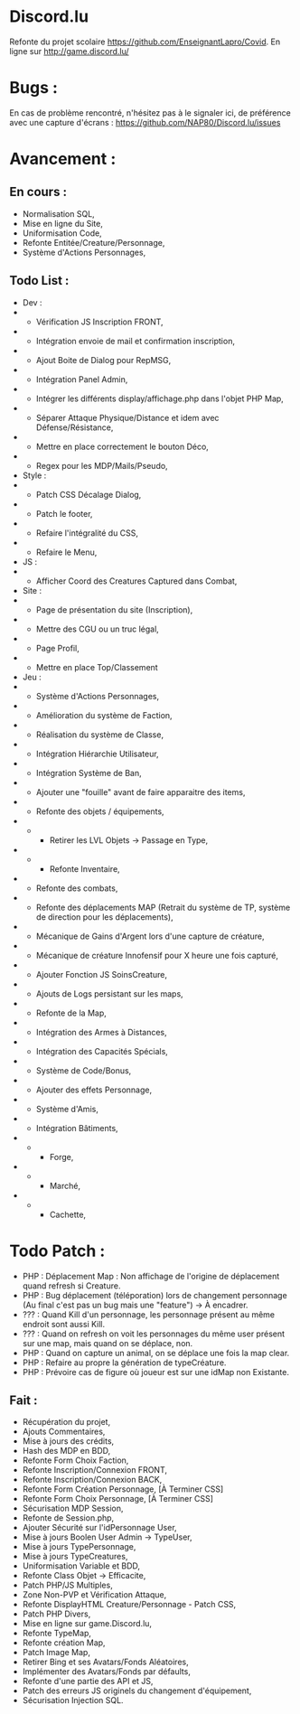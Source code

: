 # Discord.lu
Refonte du projet scolaire https://github.com/EnseignantLapro/Covid.
En ligne sur http://game.discord.lu/

# Bugs :
En cas de problème rencontré, n'hésitez pas à le signaler ici, de préférence avec une capture d'écrans : https://github.com/NAP80/Discord.lu/issues

# Avancement :

## En cours :
- Normalisation SQL,
- Mise en ligne du Site,
- Uniformisation Code,
- Refonte Entitée/Creature/Personnage,
- Système d'Actions Personnages,

## Todo List :
- Dev :
- - Vérification JS Inscription FRONT,
- - Intégration envoie de mail et confirmation inscription,
- - Ajout Boite de Dialog pour RepMSG,
- - Intégration Panel Admin,
- - Intégrer les différents display/affichage.php dans l'objet PHP Map,
- - Séparer Attaque Physique/Distance et idem avec Défense/Résistance,
- - Mettre en place correctement le bouton Déco,
- - Regex pour les MDP/Mails/Pseudo,
- Style :
- - Patch CSS Décalage Dialog,
- - Patch le footer,
- - Refaire l'intégralité du CSS,
- - Refaire le Menu,
- JS :
- - Afficher Coord des Creatures Captured dans Combat,
- Site :
- - Page de présentation du site (Inscription),
- - Mettre des CGU ou un truc légal,
- - Page Profil,
- - Mettre en place Top/Classement
- Jeu :
- - Système d'Actions Personnages,
- - Amélioration du système de Faction,
- - Réalisation du système de Classe,
- - Intégration Hiérarchie Utilisateur,
- - Intégration Système de Ban,
- - Ajouter une "fouille" avant de faire apparaitre des items,
- - Refonte des objets / équipements,
- - - Retirer les LVL Objets -> Passage en Type,
- - - Refonte Inventaire,
- - Refonte des combats,
- - Refonte des déplacements MAP (Retrait du système de TP, système de direction pour les déplacements),
- - Mécanique de Gains d'Argent lors d'une capture de créature,
- - Mécanique de créature Innofensif pour X heure une fois capturé,
- - Ajouter Fonction JS SoinsCreature,
- - Ajouts de Logs persistant sur les maps,
- - Refonte de la Map,
- - Intégration des Armes à Distances,
- - Intégration des Capacités Spécials,
- - Système de Code/Bonus,
- - Ajouter des effets Personnage,
- - Système d'Amis,
- - Intégration Bâtiments,
- - - Forge,
- - - Marché,
- - - Cachette,

# Todo Patch :
- PHP : Déplacement Map : Non affichage de l'origine de déplacement quand refresh si Creature.
- PHP : Bug déplacement (téléporation) lors de changement personnage (Au final c'est pas un bug mais une "feature") -> À encadrer.
- ??? : Quand Kill d'un personnage, les personnage présent au même endroit sont aussi Kill.
- ??? : Quand on refresh on voit les personnages du même user présent sur une map, mais quand on se déplace, non.
- PHP : Quand on capture un animal, on se déplace une fois la map clear.
- PHP : Refaire au propre la génération de typeCréature.
- PHP : Prévoire cas de figure où joueur est sur une idMap non Existante.

## Fait :
- Récupération du projet,
- Ajouts Commentaires,
- Mise à jours des crédits,
- Hash des MDP en BDD,
- Refonte Form Choix Faction,
- Refonte Inscription/Connexion FRONT,
- Refonte Inscription/Connexion BACK,
- Refonte Form Création Personnage, [À Terminer CSS]
- Refonte Form Choix Personnage, [À Terminer CSS]
- Sécurisation MDP Session,
- Refonte de Session.php,
- Ajouter Sécurité sur l'idPersonnage User,
- Mise à jours Boolen User Admin -> TypeUser,
- Mise à jours TypePersonnage,
- Mise à jours TypeCreatures,
- Uniformisation Variable et BDD,
- Refonte Class Objet -> Efficacite,
- Patch PHP/JS Multiples,
- Zone Non-PVP et Vérification Attaque,
- Refonte DisplayHTML Creature/Personnage - Patch CSS,
- Patch PHP Divers,
- Mise en ligne sur game.Discord.lu,
- Refonte TypeMap,
- Refonte création Map,
- Patch Image Map,
- Retirer Bing et ses Avatars/Fonds Aléatoires,
- Implémenter des Avatars/Fonds par défaults,
- Refonte d'une partie des API et JS,
- Patch des erreurs JS originels du changement d'équipement,
- Sécurisation Injection SQL.
